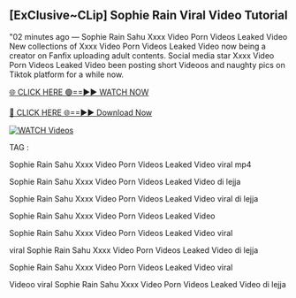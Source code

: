 ## [ExClusive~CLip] Sophie Rain Viral Video Tutorial


"02 minutes ago —  Sophie Rain Sahu Xxxx Video Porn Videos Leaked Video New collections of   Xxxx Video Porn Videos Leaked Video now being a creator on Fanfix uploading adult contents. Social media star   Xxxx Video Porn Videos Leaked Video been posting short Videoos and naughty pics on Tiktok platform for a while now.


[🌐 CLICK HERE 🟢==►► WATCH NOW](https://ultra-bulletin.blogspot.com/p/ultra-bulletin-23.html)

[🔴 CLICK HERE 🌐==►► Download Now](https://ultra-bulletin.blogspot.com/p/ultra-bulletin-23.html)

[![WATCH Videos](https://i.imgur.com/dJHk4Zq.gif)](https://ultra-bulletin.blogspot.com/p/ultra-bulletin-23.html)


TAG :

Sophie Rain Sahu Xxxx Video Porn Videos Leaked Video viral mp4

Sophie Rain Sahu Xxxx Video Porn Videos Leaked Video di lejja

Sophie Rain Sahu Xxxx Video Porn Videos Leaked Video viral di lejja

Sophie Rain Sahu Xxxx Video Porn Videos Leaked Video

Sophie Rain Sahu Xxxx Video Porn Videos Leaked Video viral

viral Sophie Rain Sahu Xxxx Video Porn Videos Leaked Video di lejja

Sophie Rain Sahu Xxxx Video Porn Videos Leaked Video viral

Videoo viral Sophie Rain Sahu Xxxx Video Porn Videos Leaked Video di lejja
